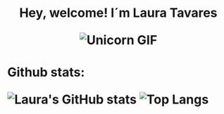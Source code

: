 <h1 align="center"><b>Hey, welcome! I´m Laura Tavares<b>
<!--  -->

![Unicorn GIF](https://media.tenor.com/z1YT2LePMWkAAAAj/tkthao219-peach.gif)


<h4 align="left"><b>Github stats:<b>
  
![Laura's GitHub stats](https://github-readme-stats.vercel.app/api?username=Laura-Tavares&include_all_commits=true&count_private=true&theme=material-palenight)
![Top Langs](https://github-readme-stats.vercel.app/api/top-langs/?username=Laura-Tavares&theme=material-palenight&include_all_commits=true&count_private=true&layout=compact&langs_count=16&count_private=true)

  
